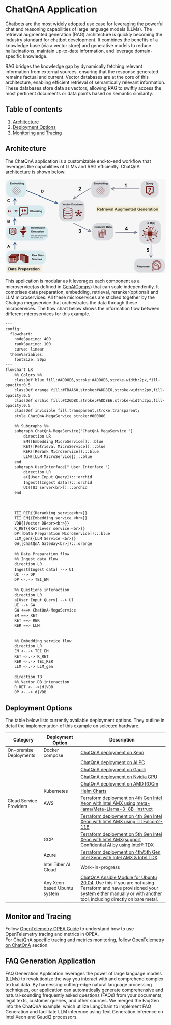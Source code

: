 # ChatQnA Application

Chatbots are the most widely adopted use case for leveraging the powerful chat and reasoning capabilities of large language models (LLMs). The retrieval augmented generation (RAG) architecture is quickly becoming the industry standard for chatbot development. It combines the benefits of a knowledge base (via a vector store) and generative models to reduce hallucinations, maintain up-to-date information, and leverage domain-specific knowledge.

RAG bridges the knowledge gap by dynamically fetching relevant information from external sources, ensuring that the response generated remains factual and current. Vector databases are at the core of this architecture, enabling efficient retrieval of semantically relevant information. These databases store data as vectors, allowing RAG to swiftly access the most pertinent documents or data points based on semantic similarity.

## Table of contents

1. [Architecture](#architecture)
2. [Deployment Options](#deployment-options)
3. [Monitoring and Tracing](#monitor-and-tracing)

## Architecture

The ChatQnA application is a customizable end-to-end workflow that leverages the capabilities of LLMs and RAG efficiently. ChatQnA architecture is shown below:

![architecture](./assets/img/chatqna_architecture.png)

This application is modular as it leverages each component as a microservice(as defined in [GenAIComps](https://github.com/opea-project/GenAIComps)) that can scale independently. It comprises data preparation, embedding, retrieval, reranker(optional) and LLM microservices. All these microservices are stiched together by the Chatqna megaservice that orchestrates the data through these microservices. The flow chart below shows the information flow between different microservices for this example.

```mermaid
---
config:
  flowchart:
    nodeSpacing: 400
    rankSpacing: 100
    curve: linear
  themeVariables:
    fontSize: 50px
---
flowchart LR
    %% Colors %%
    classDef blue fill:#ADD8E6,stroke:#ADD8E6,stroke-width:2px,fill-opacity:0.5
    classDef orange fill:#FBAA60,stroke:#ADD8E6,stroke-width:2px,fill-opacity:0.5
    classDef orchid fill:#C26DBC,stroke:#ADD8E6,stroke-width:2px,fill-opacity:0.5
    classDef invisible fill:transparent,stroke:transparent;
    style ChatQnA-MegaService stroke:#000000

    %% Subgraphs %%
    subgraph ChatQnA-MegaService["ChatQnA MegaService "]
        direction LR
        EM([Embedding MicroService]):::blue
        RET([Retrieval MicroService]):::blue
        RER([Rerank MicroService]):::blue
        LLM([LLM MicroService]):::blue
    end
    subgraph UserInterface[" User Interface "]
        direction LR
        a([User Input Query]):::orchid
        Ingest([Ingest data]):::orchid
        UI([UI server<br>]):::orchid
    end



    TEI_RER{{Reranking service<br>}}
    TEI_EM{{Embedding service <br>}}
    VDB{{Vector DB<br><br>}}
    R_RET{{Retriever service <br>}}
    DP([Data Preparation MicroService]):::blue
    LLM_gen{{LLM Service <br>}}
    GW([ChatQnA GateWay<br>]):::orange

    %% Data Preparation flow
    %% Ingest data flow
    direction LR
    Ingest[Ingest data] --> UI
    UI --> DP
    DP <-.-> TEI_EM

    %% Questions interaction
    direction LR
    a[User Input Query] --> UI
    UI --> GW
    GW <==> ChatQnA-MegaService
    EM ==> RET
    RET ==> RER
    RER ==> LLM


    %% Embedding service flow
    direction LR
    EM <-.-> TEI_EM
    RET <-.-> R_RET
    RER <-.-> TEI_RER
    LLM <-.-> LLM_gen

    direction TB
    %% Vector DB interaction
    R_RET <-.->|d|VDB
    DP <-.->|d|VDB

```

## Deployment Options

The table below lists currently available deployment options. They outline in detail the implementation of this example on selected hardware.

| Category                | Deployment Option            | Description                                                                                                                                                                                                                                                                          |
| ----------------------- | ---------------------------- | ------------------------------------------------------------------------------------------------------------------------------------------------------------------------------------------------------------------------------------------------------------------------------------ |
| On-premise Deployments  | Docker compose               | [ChatQnA deployment on Xeon](./docker_compose/intel/cpu/xeon)                                                                                                                                                                                                                        |
|                         |                              | [ChatQnA deployment on AI PC](./docker_compose/intel/cpu/aipc)                                                                                                                                                                                                                       |
|                         |                              | [ChatQnA deployment on Gaudi](./docker_compose/intel/hpu/gaudi)                                                                                                                                                                                                                      |
|                         |                              | [ChatQnA deployment on Nvidia GPU](./docker_compose/nvidia/gpu)                                                                                                                                                                                                                      |
|                         |                              | [ChatQnA deployment on AMD ROCm](./docker_compose/amd/gpu/rocm)                                                                                                                                                                                                                      |
|                         | Kubernetes                   | [Helm Charts](./kubernetes/helm)                                                                                                                                                                                                                                                     |
| Cloud Service Providers | AWS                          | [Terraform deployment on 4th Gen Intel Xeon with Intel AMX using meta-llama/Meta-Llama-3-8B-Instruct ](https://github.com/intel/terraform-intel-aws-vm/tree/main/examples/gen-ai-xeon-opea-chatqna)                                                                                  |
|                         |                              | [Terraform deployment on 4th Gen Intel Xeon with Intel AMX using TII Falcon2-11B](https://github.com/intel/terraform-intel-aws-vm/tree/main/examples/gen-ai-xeon-opea-chatqna-falcon11B)                                                                                             |
|                         | GCP                          | [Terraform deployment on 5th Gen Intel Xeon with Intel AMX(support Confidential AI by using Intel® TDX](https://github.com/intel/terraform-intel-gcp-vm/tree/main/examples/gen-ai-xeon-opea-chatqna)                                                                                |
|                         | Azure                        | [Terraform deployment on 4th/5th Gen Intel Xeon with Intel AMX & Intel TDX](https://github.com/intel/terraform-intel-azure-linux-vm/tree/main/examples/azure-gen-ai-xeon-opea-chatqna-tdx)                                                                                           |
|                         | Intel Tiber AI Cloud         | Work-in-progress                                                                                                                                                                                                                                                                     |
|                         | Any Xeon based Ubuntu system | [ChatQnA Ansible Module for Ubuntu 20.04](https://github.com/intel/optimized-cloud-recipes/tree/main/recipes/ai-opea-chatqna-xeon) .Use this if you are not using Terraform and have provisioned your system either manually or with another tool, including directly on bare metal. |

## Monitor and Tracing

Follow [OpenTelemetry OPEA Guide](https://opea-project.github.io/latest/tutorial/OpenTelemetry/OpenTelemetry_OPEA_Guide.html) to understand how to use OpenTelemetry tracing and metrics in OPEA.  
For ChatQnA specific tracing and metrics monitoring, follow [OpenTelemetry on ChatQnA](https://opea-project.github.io/latest/tutorial/OpenTelemetry/deploy/ChatQnA.html) section.

## FAQ Generation Application

FAQ Generation Application leverages the power of large language models (LLMs) to revolutionize the way you interact with and comprehend complex textual data. By harnessing cutting-edge natural language processing techniques, our application can automatically generate comprehensive and natural-sounding frequently asked questions (FAQs) from your documents, legal texts, customer queries, and other sources. We merged the FaqGen into the ChatQnA example, which utilize LangChain to implement FAQ Generation and facilitate LLM inference using Text Generation Inference on Intel Xeon and Gaudi2 processors.
